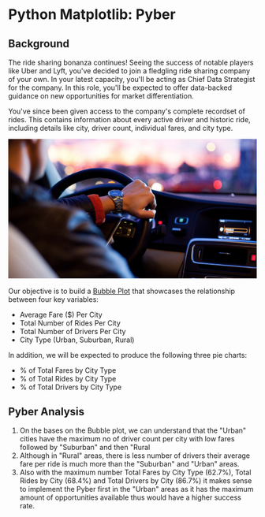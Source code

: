 # Python Matplotlib: Pyber

## Background
The ride sharing bonanza continues! Seeing the success of notable players like Uber and Lyft, you've decided to join a fledgling ride sharing company of your own. In your latest capacity, you'll be acting as Chief Data Strategist for the company. In this role, you'll be expected to offer data-backed guidance on new opportunities for market differentiation.

You've since been given access to the company's complete recordset of rides. This contains information about every active driver and historic ride, including details like city, driver count, individual fares, and city type.

![Ride](Images/Ride.png)

Our objective is to build a [Bubble Plot](https://en.wikipedia.org/wiki/Bubble_chart) that showcases the relationship between four key variables:

* Average Fare ($) Per City
* Total Number of Rides Per City
* Total Number of Drivers Per City
* City Type (Urban, Suburban, Rural)

In addition, we will be expected to produce the following three pie charts:

* % of Total Fares by City Type
* % of Total Rides by City Type
* % of Total Drivers by City Type

## Pyber Analysis

1. On the bases on the Bubble plot, we can understand that the "Urban" cities have the maximum no of driver count per city with low fares followed by "Suburban" and then "Rural
2. Although in "Rural" areas, there is less number of drivers their average fare per ride is much more than the "Suburban" and "Urban" areas.
3. Also with the maximum number Total Fares by City Type (62.7%), Total Rides by City (68.4%) and Total Drivers by City (86.7%)  it makes sense to implement the Pyber first in the "Urban" areas as it has the maximum amount of opportunities available thus would have a higher success rate.
